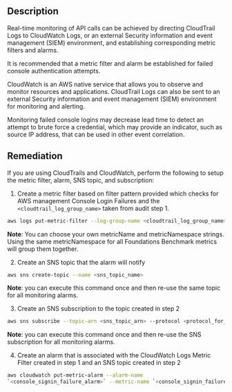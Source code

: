 ## Description

Real-time monitoring of API calls can be achieved by directing CloudTrail Logs to CloudWatch Logs, or an external Security information and event management (SIEM) environment, and establishing corresponding metric filters and alarms.

It is recommended that a metric filter and alarm be established for failed console authentication attempts.

CloudWatch is an AWS native service that allows you to observe and monitor resources and applications. CloudTrail Logs can also be sent to an external Security information and event management (SIEM) environment for monitoring and alerting.

Monitoring failed console logins may decrease lead time to detect an attempt to brute force a credential, which may provide an indicator, such as source IP address, that can be used in other event correlation.

## Remediation

If you are using CloudTrails and CloudWatch, perform the following to setup the metric filter, alarm, SNS topic, and subscription:

1. Create a metric filter based on filter pattern provided which checks for AWS management Console Login Failures and the `<cloudtrail_log_group_name>` taken from audit step 1.

```bash
aws logs put-metric-filter --log-group-name <cloudtrail_log_group_name> -- filter-name `<console_signin_failure_metric>` --metric-transformations metricName= `<console_signin_failure_metric>` ,metricNamespace='CISBenchmark',metricValue=1 --filter-pattern '{ ($.eventName = ConsoleLogin) && ($.errorMessage = "Failed authentication") }'
```

**Note**: You can choose your own metricName and metricNamespace strings. Using the same metricNamespace for all Foundations Benchmark metrics will group them together.

2. Create an SNS topic that the alarm will notify

```bash
aws sns create-topic --name <sns_topic_name>
```

**Note**: you can execute this command once and then re-use the same topic for all monitoring alarms.

3. Create an SNS subscription to the topic created in step 2

```bash
aws sns subscribe --topic-arn <sns_topic_arn> --protocol <protocol_for_sns> --notification-endpoint <sns_subscription_endpoints>
```

**Note**: you can execute this command once and then re-use the SNS subscription for all monitoring alarms.

4. Create an alarm that is associated with the CloudWatch Logs Metric Filter created in step 1 and an SNS topic created in step 2

```bash
aws cloudwatch put-metric-alarm --alarm-name
`<console_signin_failure_alarm>` --metric-name `<console_signin_failure_metric>` --statistic Sum --period 300 --threshold 1 --comparison-operator GreaterThanOrEqualToThreshold --evaluation-periods 1 -- namespace 'CISBenchmark' --alarm-actions <sns_topic_arn>
```